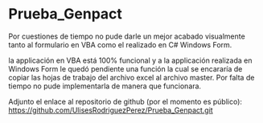 # Prueba_Genpact
 
Por cuestiones de tiempo no pude darle un mejor acabado visualmente tanto al formulario en VBA como el realizado
en C# Windows Form.


la applicación en VBA está 100% funcional y a la applicación realizada en Windows Form le quedó pendiente una función
la cual se encararía de copiar las hojas de trabajo del archivo excel al archivo master. Por falta de tiempo no pude 
implementarla de manera que funcionara.



Adjunto el enlace al repositorio de github (por el momento es público):
    https://github.com/UlisesRodriguezPerez/Prueba_Genpact.git
